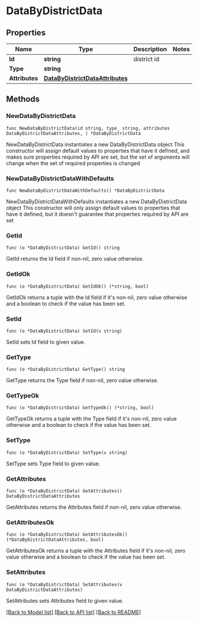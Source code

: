 # DataByDistrictData

## Properties

Name | Type | Description | Notes
------------ | ------------- | ------------- | -------------
**Id** | **string** | district id | 
**Type** | **string** |  | 
**Attributes** | [**DataByDistrictDataAttributes**](DataByDistrictDataAttributes.md) |  | 

## Methods

### NewDataByDistrictData

`func NewDataByDistrictData(id string, type_ string, attributes DataByDistrictDataAttributes, ) *DataByDistrictData`

NewDataByDistrictData instantiates a new DataByDistrictData object
This constructor will assign default values to properties that have it defined,
and makes sure properties required by API are set, but the set of arguments
will change when the set of required properties is changed

### NewDataByDistrictDataWithDefaults

`func NewDataByDistrictDataWithDefaults() *DataByDistrictData`

NewDataByDistrictDataWithDefaults instantiates a new DataByDistrictData object
This constructor will only assign default values to properties that have it defined,
but it doesn't guarantee that properties required by API are set

### GetId

`func (o *DataByDistrictData) GetId() string`

GetId returns the Id field if non-nil, zero value otherwise.

### GetIdOk

`func (o *DataByDistrictData) GetIdOk() (*string, bool)`

GetIdOk returns a tuple with the Id field if it's non-nil, zero value otherwise
and a boolean to check if the value has been set.

### SetId

`func (o *DataByDistrictData) SetId(v string)`

SetId sets Id field to given value.


### GetType

`func (o *DataByDistrictData) GetType() string`

GetType returns the Type field if non-nil, zero value otherwise.

### GetTypeOk

`func (o *DataByDistrictData) GetTypeOk() (*string, bool)`

GetTypeOk returns a tuple with the Type field if it's non-nil, zero value otherwise
and a boolean to check if the value has been set.

### SetType

`func (o *DataByDistrictData) SetType(v string)`

SetType sets Type field to given value.


### GetAttributes

`func (o *DataByDistrictData) GetAttributes() DataByDistrictDataAttributes`

GetAttributes returns the Attributes field if non-nil, zero value otherwise.

### GetAttributesOk

`func (o *DataByDistrictData) GetAttributesOk() (*DataByDistrictDataAttributes, bool)`

GetAttributesOk returns a tuple with the Attributes field if it's non-nil, zero value otherwise
and a boolean to check if the value has been set.

### SetAttributes

`func (o *DataByDistrictData) SetAttributes(v DataByDistrictDataAttributes)`

SetAttributes sets Attributes field to given value.



[[Back to Model list]](../README.md#documentation-for-models) [[Back to API list]](../README.md#documentation-for-api-endpoints) [[Back to README]](../README.md)


